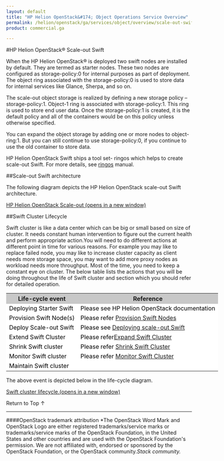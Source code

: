 ```yaml
---
layout: default
title: "HP Helion OpenStack&#174; Object Operations Service Overview"
permalink: /helion/openstack/ga/services/object/overview/scale-out-swift/
product: commercial.ga

---
```

<!--UNDER REVISION-->

<script>

function PageRefresh {
onLoad="window.refresh"
}

PageRefresh();

</script>

<!--
<p style="font-size: small;"> <a href="/helion/openstack/ga/services/object/overview/">&#9664; PREV</a> | <a href="/helion/openstack/services/overview/">&#9650; UP</a> | <a href="/helion/openstack/ga/services/swift/deployment-scale-out/"> NEXT &#9654</a> </p>
-->

#HP Helion OpenStack&reg; Scale-out Swift

<!---
HP Helion OpenStack&reg; offers  an optional Swift scale-out cluster instance of between two and twelve servers that is used for production cloud Object storage use. Scale-Out Swift extends the Starter Swift Cluster, which enables greater capacity while maintaining any initial data present in Starter Swift. --->



When the HP Helion OpenStack&reg; is deployed two swift nodes are installed by default. They are termed as starter nodes. These two nodes are configured as storage-policy:0 for internal purposes as part of deployment. The object ring associated with the storage-policy:0 is used to store data for internal services like Glance, Sherpa, and so on. 

The scale-out object storage is realized by defining a new storage policy – storage-policy:1. Object-1 ring is associated with storage-policy:1. This ring is used to store end user data. Once the storage-policy:1 is created,  it is the default policy and all of the containers would be on this policy unless otherwise specified.


You can expand the object storage by adding one or more nodes to object-ring:1. But you can still continue to use storage-policy:0, if you continue to use the old container to store data.

HP Helion OpenStack Swift ships a tool set- ringos which helps to create scale-out Swift. For more details, see [ringos]( /helion/openstack/GA1/services/object/pyringos/) manual.


##Scale-out Swift architecture 

The following diagram depicts the HP Helion OpenStack scale-out Swift architecture.

<a href="javascript:window.open('/content/documentation/media/swift_deployment-architecture-different-object-without-overcloud-controller-nodes.png','_blank','toolbar=no,menubar=no,resizable=yes,scrollbars=yes')">HP Helion OpenStack Scale-out (opens in a new window)</a>



##Swift Cluster Lifecycle

Swift cluster is like a data center which can be big or small based on size of cluster. It needs constant human intervention to figure out the current health and perform appropriate action.You will need to do different actions at different point in time for various reasons. For example you may like to replace failed node, you may like to increase cluster capacity as client needs more storage space, you may want to add more proxy nodes as workload needs more throughput. Most of the time, you need to keep a constant eye on cluster. The below table lists the actions that you will be doing throughout the life of Swift cluster and section which you should refer for detailed operation.

<table style="text-align: left; vertical-align: top; width:650px;">
<tr style="background-color: #C8C8C8;">
	<th><center>Life-cycle event<center></th>
	<th><center>Reference</center></th>
    </tr>
<tr style="background-color: white; color: black;">
	<td>Deploying Starter Swift</td>
	<td>Please see HP Helion OpenStack documentation</td>
   </tr>
<tr style="background-color: white; color: black;">
	<td>Provision Swift Node(s) </td>
	<td>Please refer <a href="/helion/openstack/ga/services/swift/provision-nodes/">Provision Swift Nodes</a></td> 
</td>
   </tr>
<tr style="background-color: white; color: black;">
	<td>Deploy Scale-out Swift</td>
	<td>Please see <a href=" /helion/openstack/ga/services/swift/deployment-scale-out/">Deploying scale-out Swift</a></td>
    </tr>
<tr style="background-color: white; color: black;">
	<td>Extend Swift Cluster</td>
	<td>Please refer<a href="/helion/openstack/ga/services/object/swift/expand-cluster/">Expand Swift Cluster</a></td>
    </tr>
<tr style="background-color: white; color: black;">
	<td>Shrink Swift cluster</td>
	<td>Please refer <a href="/helion/openstack/ga/services/object/swift/shrink-cluster/">Shrink Swift Cluster</a></td>
    </tr>
<tr style="background-color: white; color: black;">
	<td>Monitor Swift cluster</td>
	<td>Please refer <a href="/helion/openstack/ga/services/object/swift/Monitor-cluster/">Monitor Swift Cluster</a></td>
    </tr>
<tr style="background-color: white; color: black;">
	<td>Maintain Swift cluster</td>
	<td></a></td>
    </tr>
</table>

The above event is depicted below in the  life-cycle diagram.

<a href="javascript:window.open('/content/documentation/media/swift-cluster-lifecycle.png','_blank','toolbar=no,menubar=no,resizable=yes,scrollbars=yes')">Swift cluster lifecycle.(opens in a new window) </a> 



<!---
##Scale-out Swift deployment

For deploying scale-out Swift refer the following sections:


* [Provision Swift Node(s)]( /helion/openstack/ga/services/swift/provision-nodes/)
* [Deploy Scale-out Swift]( /helion/openstack/ga/services/swift/deployment-scale-out/)
* [Expand Swift Cluster]( /helion/openstack/ga/services/object/swift/expand-cluster/)
* [Monitor Swift Cluster]( /helion/openstack/ga/services/object/swift/Monitor-cluster/)
* [Shrink Swift Cluster]( /helion/openstack/ga/services/object/swift/shrink-cluster/)

--->







<a href="#top" style="padding:14px 0px 14px 0px; text-decoration: none;"> Return to Top &#8593; </a>

----
####OpenStack trademark attribution
*The OpenStack Word Mark and OpenStack Logo are either registered trademarks/service marks or trademarks/service marks of the OpenStack Foundation, in the United States and other countries and are used with the OpenStack Foundation's permission. We are not affiliated with, endorsed or sponsored by the OpenStack Foundation, or the OpenStack community.*Stack community.*
